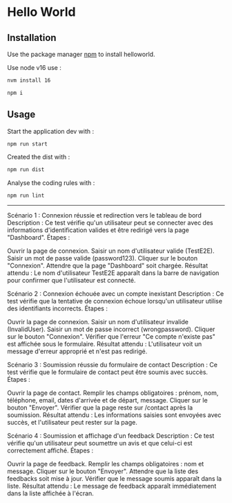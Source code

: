 # Hello World

## Installation

Use the package manager [npm](https://www.npmjs.com/) to install helloworld.

Use node v16 use :
```bash
nvm install 16
```

```bash
npm i
```

## Usage

Start the application dev with :

```bash
npm run start
```

Created the dist with :

```bash
npm run dist
```

Analyse the coding rules with :

```bash
npm run lint
```
-----------

Scénario 1 : Connexion réussie et redirection vers le tableau de bord
Description : Ce test vérifie qu'un utilisateur peut se connecter avec des informations d'identification valides et être redirigé vers la page "Dashboard".
Étapes :

Ouvrir la page de connexion.
Saisir un nom d'utilisateur valide (TestE2E).
Saisir un mot de passe valide (password123).
Cliquer sur le bouton "Connexion".
Attendre que la page "Dashboard" soit chargée.
Résultat attendu : Le nom d'utilisateur TestE2E apparaît dans la barre de navigation pour confirmer que l'utilisateur est connecté.


Scénario 2 : Connexion échouée avec un compte inexistant
Description : Ce test vérifie que la tentative de connexion échoue lorsqu'un utilisateur utilise des identifiants incorrects.
Étapes :

Ouvrir la page de connexion.
Saisir un nom d'utilisateur invalide (InvalidUser).
Saisir un mot de passe incorrect (wrongpassword).
Cliquer sur le bouton "Connexion".
Vérifier que l'erreur "Ce compte n'existe pas" est affichée sous le formulaire.
Résultat attendu : L'utilisateur voit un message d'erreur approprié et n'est pas redirigé.


Scénario 3 : Soumission réussie du formulaire de contact
Description : Ce test vérifie que le formulaire de contact peut être soumis avec succès.
Étapes :

Ouvrir la page de contact.
Remplir les champs obligatoires : prénom, nom, téléphone, email, dates d'arrivée et de départ, message.
Cliquer sur le bouton "Envoyer".
Vérifier que la page reste sur /contact après la soumission.
Résultat attendu : Les informations saisies sont envoyées avec succès, et l'utilisateur peut rester sur la page.


Scénario 4 : Soumission et affichage d'un feedback
Description : Ce test vérifie qu'un utilisateur peut soumettre un avis et que celui-ci est correctement affiché.
Étapes :

Ouvrir la page de feedback.
Remplir les champs obligatoires : nom et message.
Cliquer sur le bouton "Envoyer".
Attendre que la liste des feedbacks soit mise à jour.
Vérifier que le message soumis apparaît dans la liste.
Résultat attendu : Le message de feedback apparaît immédiatement dans la liste affichée à l'écran.